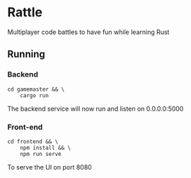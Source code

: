 # Rattle

Multiplayer code battles to have fun while learning Rust

## Running

### Backend

```
cd gamemaster && \
    cargo run
```

The backend service will now run and listen on 0.0.0.0:5000

### Front-end

```
cd frontend && \
    npm install && \
    npm run serve
```

To serve the UI on port 8080
